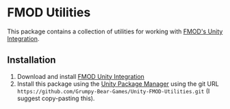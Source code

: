 # FMOD Utilities

This package contains a collection of utilities for working with [FMOD's Unity Integration](https://www.fmod.com/resources/documentation-unity).

## Installation

1. Download and install [FMOD Unity Integration](https://www.fmod.com/download#unityintegration)
2. Install this package using the [Unity Package Manager](https://docs.unity3d.com/Manual/upm-ui-giturl.html)
   using the git URL `https://github.com/Grumpy-Bear-Games/Unity-FMOD-Utilities.git` (I suggest copy-pasting this).
